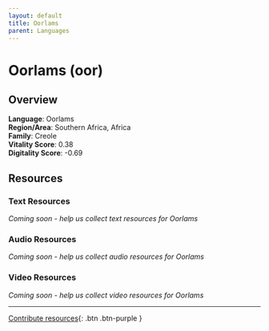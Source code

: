```yaml
---
layout: default
title: Oorlams
parent: Languages
---
```


# Oorlams (oor)

## Overview

**Language**: Oorlams  
**Region/Area**: Southern Africa, Africa  
**Family**: Creole  
**Vitality Score**: 0.38  
**Digitality Score**: -0.69  

## Resources

### Text Resources
*Coming soon - help us collect text resources for Oorlams*

### Audio Resources
*Coming soon - help us collect audio resources for Oorlams*

### Video Resources
*Coming soon - help us collect video resources for Oorlams*

---

[Contribute resources](https://fairtrain.github.io/){: .btn .btn-purple }
